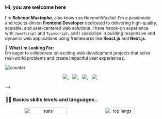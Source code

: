 ### Hi, you are welcome here

I'm **_Rohimat Mustapha_**, also known as _HeemahMuslad_. I’m a passionate and results-driven **Frontend Developer** dedicated to delivering high-quality, scalable, and user-centered web solutions.
I have hands-on experience with `JavaScript` and `Typescript`, and I specialize in building responsive and dynamic web applications using frameworks like **React.js** and **Next.js**.

🌟 **What I’m Looking For:**  
I’m eager to collaborate on exciting web development projects that solve real-world problems and create impactful user experiences.

![counter](https://komarev.com/ghpvc/?username=HeemahMuslad&color=blue)

<p align='center'>
<a href="https://wa.me/2348063068974?text=Hello Rohimat" target="_blank">
  <img src="https://img.shields.io/badge/WHATSAPP-%2325D366.svg?&style=for-the-badge&logo=whatsapp&logoColor=white" />
</a>&nbsp;&nbsp;
<a href="https://twitter.com/heemahmuslad" target="_blank">
  <img src="https://img.shields.io/badge/twitter-%231DA1F2.svg?&style=for-the-badge&logo=twitter&logoColor=white" />
</a>&nbsp;&nbsp;
<a href="https://www.linkedin.com/in/rohimat-mustapha" target="_blank">
  <img src="https://img.shields.io/badge/linkedin-%230077B5.svg?&style=for-the-badge&logo=linkedin&logoColor=white" />
</a>&nbsp;&nbsp;
<a href="mailto:rohimatmustapha7@gmail.com" target="_blank">
  <img src="https://img.shields.io/badge/email me-%23D14836.svg?&style=for-the-badge&logo=gmail&logoColor=white" />
</a>&nbsp;&nbsp;
  


-->

### 🧑‍💻 Basics skills levels and languages..

<!-- stats and languages Chart -->
<div align="center" width="100%" style="display: flex; align-items: center, justify-content: space-between;">
	<img width=53% src="https://github-readme-stats.vercel.app/api?username=HeemahMuslad&show_icons=true&theme=jolly&layout=compact" alt="stats"/>
  	<img width=44% src="https://github-readme-stats.vercel.app/api/top-langs/?username=HeemahMuslad&langs_count=8&theme=jolly&layout=compact" alt="top langs"/>
    </div>
